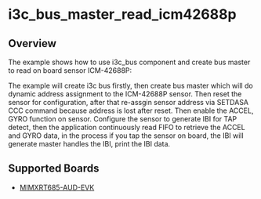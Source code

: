 # i3c_bus_master_read_icm42688p

## Overview
The example shows how to use i3c_bus component and create bus master to read on board sensor ICM-42688P:

The example will create i3c bus firstly, then create bus master which will do dynamic address assignment to the ICM-42688P sensor. Then reset the sensor for configuration, after that re-assgin sensor address via SETDASA CCC command because address is lost after reset. Then enable the ACCEL, GYRO function on sensor. Configure the sensor to generate IBI for TAP detect, then the application continuously read FIFO to retrieve the ACCEL and GYRO data, in the process if you tap the sensor on board, the IBI will generate master handles the IBI, print the IBI data.

## Supported Boards
- [MIMXRT685-AUD-EVK](../../../_boards/mimxrt685audevk/component_examples/i3c_bus/read_sensor/example_board_readme.md)

